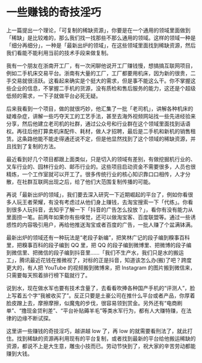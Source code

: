# 一些赚钱的奇技淫巧

上一篇提出一个理论，「可复制的稀缺资源」，你要是在一个通用的领域里面做到「稀缺」是比较难的，那么我们找一找那些不那么通用的领域。这样的领域一种是「细分再细分」，一种是「最新出炉的领域」，在这些领域里面找到稀缺资源，然后我们看能不能利用当前的技术手段来做复制。

我有一个朋友在浙南开工厂，有一次闲聊他说开工厂赚钱慢，想搞搞互联网项目，例如二手机床交易平台。浙南有大量的工厂，工厂都要用机床，因为新的很贵，二手交易就很活跃。这看起来确实是个挺大的需求，但是事不能这么干。你不掌握这些企业的信息，不掌握二手机的货源，没有质检和售后服务的能力，这还是个超级低频的需求，一下子就做平台必死无疑。

后来我看到一个项目，做的就很巧妙，他汇集了一批「老司机」，讲解各种机床的疑难杂症，讲解一些巧夺天工的工艺手法，甚至去海外视频网站找一些先进经验来分享，然后他建立老司机的社群，通过公众号和行业群在这个领域里面找到话语权。再往后他打算卖机床配件、耗材，做人才招聘，最后是二手机和新机的销售租赁。这条路他能不能走得通还说不定，但是他显然找到了这个领域的稀缺资源，并且找到了复制的方法。

最近看到好几个项目都跟上面类似，只是切入的领域有差别，有做挖掘机行业的、叉车行业的、园林行业的、邮币行业的。这些项目启动资金不需要很多，人员也很精炼，一个工作室就可以开工了。很多传统行业的核心知识靠口口相传，人才分散，在社群互联网出现之后，给了他们大范围复制传播的可能。

再说「最新出炉的领域」，我们要去深入研究一下近期崛起的平台了，例如你看很多人玩王者荣耀，有没有考虑过从他们身上赚钱，去淘宝搜索一下「代练」。你看到很多人玩抖音，去知乎了解一下「抖音的广告怎么投放？」，看你有没有能力从里面捞一笔。前两年如果你有些嗅觉，还可以做淘宝客、百度联盟等。通过一些诱惑性的内容吸引用户，再给他推送淘宝或者百度的广告，一批人赚了个盆满钵满。

最新出炉的领域还有一种玩法是“老段子新编”，把笑林广记的段子编到糗事百科里，把糗事百科的段子编到 QQ 里，把 QQ 的段子编到微博里、把微博的段子编到微信里、把微信的段子编到抖音里……「我们不生产水，我们只是水的搬运工」，腾讯最近花钱在推微视了，对标的正是抖音，知道该怎么办(搬)了吧？跨度更大的，有人把 YouTube 的视频搬到微博来，把 Instagram 的图片搬到微信来，只需要每天照着排行榜下载就行了。

说到水，现在做水军也要有技术含量了，去看看吹捧各种国产手机的“评测人”，脸上写着五个字“我被收买了”。反正只要是土豪公司在推什么平台或者产品，你厚着脸皮蹭上去，摩擦摩擦，似魔鬼的步伐，很容易领到赏金。另外还有“电商刷单”、“撸现金贷利差”、“平台补贴薅羊毛”等类水军行为，都有人大赚特赚，在法律的边缘不断试探。

这里讲一些赚钱的奇技淫巧，越讲越 low 了，再 low 的就需要看刑法了，就此打住。找到稀缺的资源再利用现有的平台复制，或者找到最新的平台给他搬运稀缺的资源，都说不上是大生意，雕虫小技而已。劳动节快到了，祝大家的辛苦劳动都能赚到大钱。